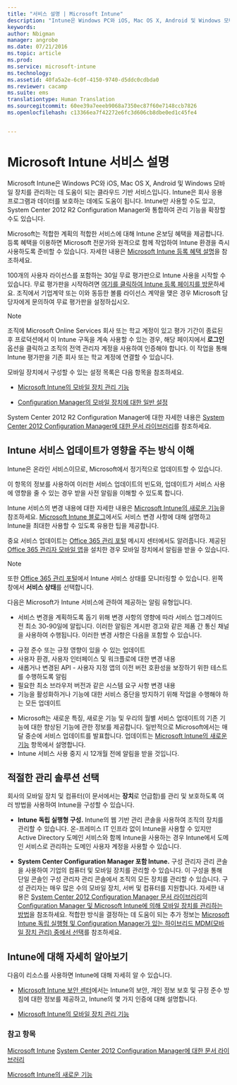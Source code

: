 ```yaml
---
title: "서비스 설명 | Microsoft Intune"
description: "Intune은 Windows PC와 iOS, Mac OS X, Android 및 Windows 모바일 장치를 관리하는 데 유용한 클라우드 기반 서비스입니다."
keywords: 
author: Nbigman
manager: angrobe
ms.date: 07/21/2016
ms.topic: article
ms.prod: 
ms.service: microsoft-intune
ms.technology: 
ms.assetid: 40fa5a2e-6c0f-4150-9740-d5ddc0cdbda0
ms.reviewer: cacamp
ms.suite: ems
translationtype: Human Translation
ms.sourcegitcommit: 60ee39a7eeeb9068a7350ec87f60e7148ccb7826
ms.openlocfilehash: c13366ea7f42272e6fc3d606cb8dbe0ed1c45fe4


---
```


# Microsoft Intune 서비스 설명

Microsoft Intune은 Windows PC와 iOS, Mac OS X, Android 및 Windows 모바일 장치를 관리하는 데 도움이 되는 클라우드 기반 서비스입니다. Intune은 회사 응용 프로그램과 데이터를 보호하는 데에도 도움이 됩니다. Intune만 사용할 수도 있고, System Center 2012 R2 Configuration Manager와 통합하여 관리 기능을 확장할 수도 있습니다.

Microsoft는 적합한 계획의 적합한 서비스에 대해 Intune 온보딩 혜택을 제공합니다. 등록 혜택을 이용하면 Microsoft 전문가와 원격으로 함께 작업하여 Intune 환경을 즉시 사용하도록 준비할 수 있습니다. 자세한 내용은 [Microsoft Intune 등록 혜택 설명](http://go.microsoft.com/fwlink/?LinkId=619281)을 참조하세요.

100개의 사용자 라이선스를 포함하는 30일 무료 평가판으로 Intune 사용을 시작할 수 있습니다. 무료 평가판을 시작하려면 [여기를 클릭하여 Intune 등록 페이지를 방문](http://www.microsoft.com/en-us/server-cloud/products/microsoft-intune/)하세요. 조직에서 기업계약 또는 이와 동등한 볼륨 라이선스 계약을 맺은 경우 Microsoft 담당자에게 문의하여 무료 평가판을 설정하십시오.

> [!NOTE]
> 조직에 Microsoft Online Services 회사 또는 학교 계정이 있고 평가 기간이 종료된 후 프로덕션에서 이 Intune 구독을 계속 사용할 수 있는 경우, 해당 페이지에서 **로그인** 옵션을 클릭하고 조직의 전역 관리자 계정을 사용하여 인증해야 합니다. 이 작업을 통해 Intune 평가판을 기존 회사 또는 학교 계정에 연결할 수 있습니다.

모바일 장치에서 구성할 수 있는 설정 목록은 다음 항목을 참조하세요.

-   [Microsoft Intune의 모바일 장치 관리 기능](/intune/get-started/mobile-device-management-capabilities-in-microsoft-intune)

-   [Configuration Manager의 모바일 장치에 대한 일반 설정](https://technet.microsoft.com/library/dn376523.aspx)

System Center 2012 R2 Configuration Manager에 대한 자세한 내용은 [System Center 2012 Configuration Manager에 대한 문서 라이브러리](https://technet.microsoft.com/library/gg682041.aspx)를 참조하세요.

## Intune 서비스 업데이트가 영향을 주는 방식 이해
Intune은 온라인 서비스이므로, Microsoft에서 정기적으로 업데이트할 수 있습니다.

이 항목의 정보를 사용하여 이러한 서비스 업데이트의 빈도와, 업데이트가 서비스 사용에 영향을 줄 수 있는 경우 받을 사전 알림을 이해할 수 있도록 합니다.

Intune 서비스의 변경 내용에 대한 자세한 내용은 [Microsoft Intune의 새로운 기능](/intune/deploy-use/Whats-new-in-microsoft-intune.md)을 참조하세요. [Microsoft Intune 블로그](http://blogs.technet.com/b/microsoftintune/)에서도 서비스 변경 사항에 대해 설명하고 Intune을 최대한 사용할 수 있도록 유용한 팁을 제공합니다.

중요 서비스 업데이트는 [Office 365 관리 포털](https://portal.office.com/Admin/Default.aspx) 메시지 센터에서도 알려줍니다. 제공된 [Office 365 관리자 모바일 앱](https://support.office.com/article/Office-365-Admin-Mobile-App-e16f6421-2a1a-4142-bf9d-9846600a060a)을 설치한 경우 모바일 장치에서 알림을 받을 수 있습니다.

> [!NOTE]
> 또한 [Office 365 관리 포털](https://portal.office.com/Admin/Default.aspx)에서 Intune 서비스 상태를 모니터링할 수 있습니다. 왼쪽 창에서 **서비스 상태**를 선택합니다.  

다음은 Microsoft가 Intune 서비스에 관하여 제공하는 알림 유형입니다.
-   서비스 변경을 계획하도록 돕기 위해 변경 사항의 영향에 따라 서비스 업그레이드 전 최소 30-90일에 알립니다. 이러한 알림은 게시판 경고와 같은 제품 간 통신 채널을 사용하여 수행됩니다. 이러한 변경 사항은 다음을 포함할 수 있습니다.
* 규정 준수 또는 규정 영향이 있을 수 있는 업데이트
* 사용자 환경, 사용자 인터페이스 및 워크플로에 대한 변경 내용
* 새롭거나 변경된 API - 사용자 지정 앱의 이전 버전 호환성을 보장하기 위한 테스트를 수행하도록 알림
* 필요한 최소 브라우저 버전과 같은 시스템 요구 사항 변경 내용
* 기능을 활성화하거나 기능에 대한 서비스 중단을 방지하기 위해 작업을 수행해야 하는 모든 업데이트
-   Microsoft는 새로운 특징, 새로운 기능 및 우리의 월별 서비스 업데이트의 기존 기능에 대한 향상된 기능에 관한 정보를 제공합니다. 일반적으로 Microsoft에서는 매달 중순에 서비스 업데이트를 발표합니다. 업데이트는 [Microsoft Intune의 새로운 기능](/intune/deploy-use/whats-new-in-microsoft-intune) 항목에서 설명합니다.
-   Intune 서비스 사용 중지 시 12개월 전에 알림을 받을 것입니다.

## 적절한 관리 솔루션 선택
회사의 모바일 장치 및 컴퓨터(이 문서에서는 **장치**로 언급함)를 관리 및 보호하도록 여러 방법을 사용하여 Intune을 구성할 수 있습니다.

-   **Intune 독립 실행형 구성.** Intune의 웹 기반 관리 콘솔을 사용하여 조직의 장치를 관리할 수 있습니다. 온-프레미스 IT 인프라 없이 Intune을 사용할 수 있지만 Active Directory 도메인 서비스와 함께 Intune을 사용하는 경우 Intune에서 도메인 서비스로 관리하는 도메인 사용자 계정을 사용할 수 있습니다.

-   **System Center Configuration Manager 포함 Intune.** 구성 관리자 관리 콘솔을 사용하여 기업의 컴퓨터 및 모바일 장치를 관리할 수 있습니다. 이 구성을 통해 단일 콘솔인 구성 관리자 관리 콘솔에서 조직의 모든 장치를 관리할 수 있습니다. 구성 관리자는 매우 많은 수의 모바일 장치, 서버 및 컴퓨터를 지원합니다. 자세한 내용은 [System Center 2012 Configuration Manager 문서 라이브러리](https://technet.microsoft.com/library/gg682041.aspx)의 [Configuration Manager 및 Microsoft Intune에 의해 모바일 장치를 관리하는 방법](http://go.microsoft.com/fwlink/?LinkID=271118)을 참조하세요.  적합한 방식을 결정하는 데 도움이 되는 추가 정보는 [Microsoft Intune 독립 실행형 및 Configuration Manager가 있는 하이브리드 MDM(모바일 장치 관리) 중에서 선택](https://technet.microsoft.com/en-us/library/mt706478.aspx)를 참조하세요.


## Intune에 대해 자세히 알아보기
다음이 리소스를 사용하면 Intune에 대해 자세히 알 수 있습니다.

-   [Microsoft Intune 보안 센터](http://www.microsoft.com/en-us/server-cloud/products/intune-trust-center/)에서는 Intune의 보안, 개인 정보 보호 및 규정 준수 방침에 대한 정보를 제공하고, Intune의 몇 가지 인증에 대해 설명합니다.

-   [Microsoft Intune의 모바일 장치 관리 기능](/intune/understand-explore/mobile-device-management-capabilities-in-microsoft-intune)

### 참고 항목
[Microsoft Intune](https://docs.microsoft.com/intune/)
[System Center 2012 Configuration Manager에 대한 문서 라이브러리](https://technet.microsoft.com/library/gg682041.aspx)

[Microsoft Intune의 새로운 기능](/intune/deploy-use/whats-new-in-microsoft-intune)



<!--HONumber=Jul16_HO4-->



